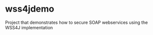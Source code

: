 # wss4jdemo
Project that demonstrates how to secure SOAP webservices using the WSS4J implementation
